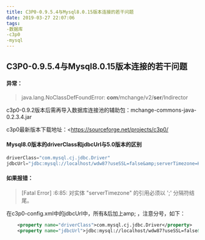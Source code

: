 ```yaml
---
title: C3P0-0.9.5.4与Mysql8.0.15版本连接的若干问题
date: 2019-03-27 22:07:06
tags:
-数据库
-c3p0
-mysql
---
```


## C3P0-0.9.5.4与Mysql8.0.15版本连接的若干问题

#### 异常：

> java.lang.NoClassDefFoundError: **com**/mchange/v2/**ser**/Indirector

c3p0-0.9.2版本后需再导入数据库连接池的辅助包：mchange-commons-java-0.2.3.4.jar

c3p0最新版本下载地址：<https://sourceforge.net/projects/c3p0/

#### Mysql8.0版本的driverClass和jdbcUrl与5.0版本的区别

```java
driverClass="com.mysql.cj.jdbc.Driver"
jdbcUrl="jdbc:mysql://localhost/wdw87?useSSL=false&amp;serverTimezone=Hongkong&amp;characterEncoding=utf-8&amp;autoReconnect=true"
```

#### 如果报错：

> [Fatal Error] :6:85: 对实体 "serverTimezone" 的引用必须以 ';' 分隔符结尾。

在c3p0-config.xml中的jdbcUrl中，所有&后加上amp;  ，注意分号，如下：

```xml
  	<property name="driverClass">com.mysql.cj.jdbc.Driver</property>
  	<property name="jdbcUrl">jdbc:mysql://localhost/wdw87?useSSL=false&amp;serverTimezone=Hongkong&amp;characterEncoding=utf-8&amp;autoReconnect=true</property>
  	
```

